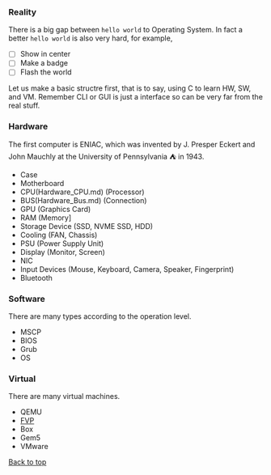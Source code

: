 
### Reality

There is a big gap between `hello world` to Operating System. In fact a better `hello world` is also very hard, for example,

* [ ] Show in center
* [ ] Make a badge
* [ ] Flash the world

Let us make a basic structre first, that is to say, using C to learn HW, SW, and VM. Remember CLI or GUI is just a interface so can be very far from the real stuff.

### Hardware

The first computer is ENIAC, which was invented by J. Presper Eckert and John Mauchly at the University of Pennsylvania :tent: in 1943. 

- Case
- Motherboard
- CPU(Hardware_CPU.md) (Processor)
- BUS(Hardware_Bus.md) (Connection)
- GPU (Graphics Card)
- RAM (Memory]
- Storage Device (SSD, NVME SSD, HDD)
- Cooling (FAN, Chassis)
- PSU (Power Supply Unit)
- Display (Monitor, Screen)
- NIC
- Input Devices (Mouse, Keyboard, Camera, Speaker, Fingerprint)
- Bluetooth

### Software

There are many types according to the operation level.

- MSCP
- BIOS
- Grub
- OS

### Virtual

There are many virtual machines.

- QEMU
- [FVP](System_Fvp.md)
- Box
- Gem5
- VMware

<a href="#top">Back to top</a>
